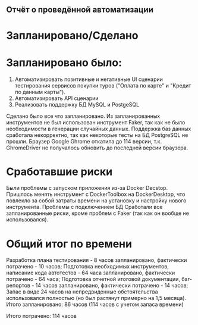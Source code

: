 ## Отчёт о проведённой автоматизации

# Запланировано/Сделано

# Запланировано было:

1. Автоматизировать позитивные и негативные UI сценарии тестирования сервисов покупки туров ("Оплата по карте" и "Кредит по данным карты").
2. Автоматизировать API сценарии
3. Реализовать поддержку БД MySQL и PostgeSQL

Сделано было все что запланировано. Из запланированных инструментов не был использован инструмент Faker, так как не было необходимости в генерации случайных данных. Поддержка баз данных сработала некорректно, так как некоторые тесты на БД PostgreSQL не прошли.
Браузер Google Ghrome откатила до 114 версии, т.к. GhromeDriver не получалось обновить до последней версии браузера.

# Сработавшие риски

Были проблемы с запуском приложения из-за Docker Decstop. Пришлось менять инструмент с DockerToolbox на DockerDesktop, что повлекло за собой затраты времени на установку и настройку нового инструмента.
Проблемы с подключением БД
Сработали все запланированные риски, кроме проблем с Faker (так как он вообще не использовался).  

# Общий итог по времени

Разработка плана тестирования - 8 часов запланировано, фактически потрачено - 10 часов;
Подготовка необходимых инструментов, написание кода автотестов - 64 часа запланировано, фактически потрачено - 64 часа;
Подготовка отчетной итоговой документации, баг-репортов - 14 часов запланировано, фактически потрачено - 14 часов;
Запас в виде 24 часов на непредвиденные обстоятельства использовался полностью (но был растянут примерно на 1,5 месяца).
Итого запланировано: 86 часов (114 часов с учетом запаса времени)

Итого потрачено: 114 часов
